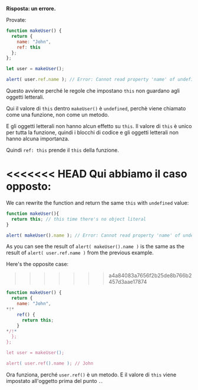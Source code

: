 **Risposta: un errore.**

Provate:
```js run
function makeUser() {
  return {
    name: "John",
    ref: this
  };
};

let user = makeUser();

alert( user.ref.name ); // Error: Cannot read property 'name' of undefined
```

Questo avviene perché le regole che impostano `this` non guardano agli oggetti letterali. 

Qui il valore di `this` dentro `makeUser()` è `undefined`, perchè viene chiamato come una funzione, non come un metodo.

E gli oggetti letterali non hanno alcun effetto su `this`. Il valore di `this` è unico per tutta la funzione, quindi i blocchi di codice e gli oggetti letterali non hanno alcuna importanza.

Quindi `ref: this` prende il `this` della funzione.

<<<<<<< HEAD
Qui abbiamo il caso opposto:
=======
We can rewrite the function and return the same `this` with `undefined` value: 

```js run
function makeUser(){
  return this; // this time there's no object literal
}

alert( makeUser().name ); // Error: Cannot read property 'name' of undefined
```
As you can see the result of `alert( makeUser().name )` is the same as the result of `alert( user.ref.name )` from the previous example.

Here's the opposite case:
>>>>>>> a4a84083a7656f2b25de8b766b2457d3aae17874

```js run
function makeUser() {
  return {
    name: "John",
*!*
    ref() {
      return this;
    }
*/!*
  };
};

let user = makeUser();

alert( user.ref().name ); // John
```

Ora funziona, perché `user.ref()` è un metodo. E il valore di `this` viene impostato all'oggetto prima del punto `.`.


